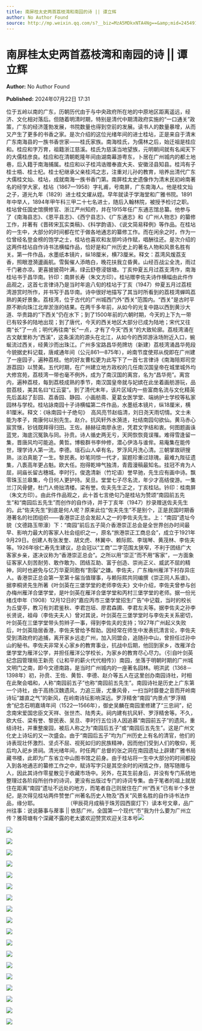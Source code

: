 ```yaml
---
title: 南屏桂太史两首荔枝湾和南园的诗 || 谭立辉
author: No Author Found
source: http://mp.weixin.qq.com/s?__biz=MzA5MDkxNTA4Ng==&amp;mid=2454915465&amp;idx=1&amp;sn=fbadc275e6d0a005e560ab9607a9501e&amp;chksm=87a3c1e8b0d448fed97dfcbb097c938d815d68e0bb5583ca4b631531336e9e8b9b1f8a674e2b&poc_token=HJ_Do2ejHyO-wNZGG8Q1S8FdPgy1YBBEob-nUEme
---
```


# 南屏桂太史两首荔枝湾和南园的诗 || 谭立辉

**Author:** No Author Found

**Published:** 2024年07月22日 17:31

位于五岭以南的广东，历朝历代由于与中央政府所在地的中原地区距离遥远，经济、文化相对落后。但随着明清时期，特别是清代中期清政府实施的“一口通关”政策，广东的经济蓬勃发展，书院数量也得到空前的发展。读书人的数量暴增，从而又产生了更多的书香之家。是次介绍的这位光绪年间的进士桂坫，正是来自于清末广东南海县的一族书香世家——桂氏家族。南海桂氏，为儒林之后，始迁祖是桂应和。桂应和字万育，祖籍浙江慈溪。桂氏为慈溪当地望族，元明朝间就有名闻天下的大儒桂彦良。桂应和在清朝乾隆年间由湖南幕游粤东，卜居在广州城内的都土地巷，后入籍于南海捕属。桂应和以子桂鸿诰赠奉直大夫、安徽泾县知县。桂鸿有子桂士梧、桂士杞。桂士杞继承父亲桂鸿之志，注重对儿孙的教育，培养出清代广东大儒桂文灿、桂坫，成就南海一族书香门第。南屏桂太史遗像作为清末民初岭南著名的经学大家，桂坫（1867—1958）字礼甫，号南屏，广东南海人。他是桂文灿之子，道光九年（1829）进士桂文燿从姪。早年就读于学海堂和广雅书院。1891年中举人，1894年甲午科三甲二十七名进士，随后入翰林院，被授予检讨之职。桂坫曾任国史馆撰修官、浙江严州知府，并在1915年任广东通志馆总纂。他参与了《南海县志》、《恩平县志》、《西宁县志》、《广东通志》和《广州人物志》的纂修工作，并著有《晋砖宋瓦实类稿》、《科学韵语》、《说文简易释例》等作品。在桂坫的一生中，大部分的时间都在忙于做各地通志的纂修工作。而在闲余之时，作为一位曾经名登金榜的饱学之士，桂坫也喜欢和友朋吟诗作赋，唱酬往还。是次介绍的这两件桂坫自作诗书法横幅作品，恰好是和广州历史上的著名人物和风景名胜有关。第一件作品，水墨纸本镜片，纵18厘米，横73厘米。释文：荔湾风煖荔支香，照眼澄漪盪画航。雪鬓催人添皓白，晚花扶我立昏黄。山经百战尘全洗，雨过千门暑亦凉。更喜披披荷叶满，绿云舒卷浸银塘。丁亥仲夏五月过荔支湾作，南海桂坫书于昌华南。钤印：南屏长寿（朱文方印）。桂坫赠李佐夫诗作横幅由此件作品观之，这首七言律诗乃是当时年逾八旬的桂坫于丁亥（1947）仲夏五月过荔枝湾游赏时所作，并书写于昌华南。诗中很好地描写了其当时所看到的荔枝湾蝉鸣荔熟的美好景象。荔枝湾，位于古代的广州城西门外“西关”范围内。“西关”是古时平原不断向珠江北岸淤涨的结果。在两千多年前，从如今的光复中路以西到黄沙大道、华贵路的“下西关”仍在水下；到了1500年前的六朝时期，今天的上下九一带已有较多的陆地出现；到了唐代，今天的西关地区大部分已成为陆地；宋代又往南“长”了一点；明代再往南“长”一点，才有了今天“西关”的大致轮廓。荔枝湾涌在古文献里称为“西溪”，这条溪流的源头在北江，从如今的西郊游泳场附近入口，蜿蜒流过西关，经黄沙而出珠江。广州多宝路昌华苑牌坊（新建）荔枝湾涌昌华苑段今貌据史料记载，唐咸通年间（公元861—875年），岭南节度使郑从傥即在广州建了一座园子，遍种荔枝。他的好友曹松更为此写下了一首七言律诗《南海陪郑司空游荔园》以赞美。五代时期，在广州建立地方政权的几任南汉国皇帝在城里城外均大修宫苑，荔枝湾一带也毫不例外，成为了南汉国的离宫，名为“昌华苑”。离宫内，遍种荔枝，每到荔枝成熟的季节，南汉国皇帝就与妃嫔在此坐着画舫游玩，品尝荔枝，美其名曰“红云宴”。到了清代末年，该片区域内一些富商名流与文化精英先后盖起了彭园、荔香园、静园、小画舫斋、夏葛女医学堂、端纳护士学校等私家园林与学校。桂坫詠南园十子诗横幅第二件作品，水墨纸本镜片，纵18厘米，横81厘米。释文：《咏南园十子绝句》  高风亮节赵临清，刘日尧天雨切情。文士未能为孝子，南康何以别先生。赵介。抗风轩外水漪涟，社结南园句欲仙。黄马赤心宸赏惬，钞钱既拜得归田。王佐。赫赫征南廖永忠，凭君文字结和衷。何图题画诛蓝党，海底沉冤孰与同。孙贲。诗人循史两无亏，天网恢恢竟误罹。难得雪逢留一集，晋唐风均可能追。黄哲。博极群书李仲修，潜心伊洛与谁侔。易庵集在能传世，理学诗人第一流。李德。瑶石山人卓有名，罗浮风月洗心清。三朝掌故研搜熟，淡泊真能了一生。黎民表。妙笔同惊一代才，宸题珍重过琼瑰。最难九陛征遗集，八袠高年更占魁。欧大任。抱得乾坤气独清，青霞漫稿最知名。挂冠不肯为人屈，祠庙长留古穗城。李时行。俊逸清新（竹坨语）誉早驰，先生应有画中诗。飘零珠玉兰皋集，今日何人更护持。吴旦。堂堂七子尽名流，年少才高结俊游。一集兰汀风骨健，杜门人倚拙清楼。梁有誉。佐夫先生正之，丁亥桂玷。钤印：桂南屏（朱文方印）。由此件作品观之，此十首七言绝句乃是桂坫为赞颂“南园前五先生”和“南园后五先生”而创作的自作诗，并于丁亥年（1947）抄录赠送佐夫先生的。此“佐夫先生”到底是何人呢？原来此位“佐夫先生”不是别个，正是民国时期香港著名的社团组织——香港崇正总会发起人之一的李佐夫先生。上：“南园”遗址今貌（文德路玉带濠）下：“南园”前后五子简介香港崇正总会是全世界创办时间最早、影响力最大的客家人社会组织之一，原名“旅港崇正工商总会”，成立于1921年9月29日。创建人有张发奎、胡文虎、林翼中、赖际熙、李瑞琴、黄茂林、李佐夫等。1926年徐仁寿先生建议，总会冠以“工商”二字范围太狭窄，不利于团结广大客家乡亲，遂决议称为“香港崇正总会”。之所以用“崇正”而不用“客家”，一方面象征客家人刻苦耐劳、敢作敢为、团结互助、富于创造、崇尚正义、威武不屈的精神，同时也避免与亿万华夏同胞有“割裂”之嫌。李佐夫，广东梅州雁洋下村存异庄人。香港崇正总会第一至第十届当值理事，与赖际熙共同编撰《崇正同人系谱》。据李桐贤先生所著《叶剑英在三堡学堂的老师李佐夫》文中介绍，李佐夫曾参与创办梅州雁洋合堡学堂，是叶剑英在雁洋合堡学堂和丙村三堡学堂的老师。据一份光绪戊申年（1908）12月12日的“嘉应丙市三堡学堂招生广告”中记载，当时的校长为丘燮亭，教习有刘君鉴秋、李君岂垣、廖君森圃、李君左夫等。据李佐夫之孙李长贤说，祖母（李佐夫夫人）曾对其说，叶剑英在三堡学堂时与李佐夫关系密切，叶剑英在三堡学堂带头剪辫子一事，得到李佐夫的支持；1927年广州起义失败后，叶剑英隐居香港，李佐夫曾给予帮助。因经常在师生中发表抗清言论，李佐夫受到清政府的追捕，离开家乡远走广州，加入同盟会，追随孙中山，曾担任过孙中山的秘书。李佐夫非常关心家乡的教育事业，抗战中后期，他回到家乡，改雁洋合堡学堂为雁洋公学，并担任雁洋公学校长，为家乡的教育尽心尽力。（引自叶剑英纪念园管理局王新亮《让和平的薪火代代相传》）南园，坐落于明朝时期的广州城文明门之南，即今文德南路，是当时广州城内的一座著名园林。明洪武（1368－1398年）初，孙贲、王佐、黄哲、李德、赵介等五人在这里创办南园诗社，时相在此聚会唱和，人称“南园前五子”也称“南园前五先生”。南园诗社是历史上广东第一个诗社，由于高扬汉魏遗风，力追三唐，尤重风骨，一扫当时靡曼之音而开岭南诗坛“雄直之气”的新风，在岭南诗坛影响深远。罗浮精舍“南园”内景点“罗浮精舍”纪念石明嘉靖年间（1522—1566年），御史吴麟在南园里修建了“三忠祠”，纪念南宋爱国忠臣文天祥、张世杰、陆秀夫。祠内建有抗风轩、罗浮精舍等。不久，欧大任、梁有誉、黎民表、吴旦、李时行五位诗人因追慕“南园前五子”的遗风，重结诗社，并重整废园，被后人称之为“南园后五子”或“南园后五先生”。这是广州文化史上诗坛的又一次盛会。由于“南园后五子”均为广州历史上有名的清官，他们的诗表现壮怀激烈、坚贞不屈、视死如归的民族精神，因而他们受到人们的敬仰，死后均入祀乡贤祠。清光绪年间，时任两广总督的张之洞在南园遗址上辟建广雅书局藏书楼，此即为广东省立中山图书馆之前身。由于桂坫将一生中大部分的时间都投入到各地通志的纂修工作之中，赋诗写字只是其空余时的闲情之作，随写随赠与人，因此其诗作零星散见于收藏市场中。另外，在其生前身后，并没有专门系统地整理过各阶段所创作的诗词，更没有出版过专门的诗词专集。由于笔者的祖上就居住在距离“南园”遗址不远处的地方，而笔者自己则居住在广州“西关”已有半个多世纪，是次得见桂坫两件赞誉广州著名历史人物及“西关”风景名胜的自作诗书法作品，缘分耶。                    （甲辰荷月成稿于珠芳园西窗灯下）读本号文章，品广州往事：说说藤事与蓆事 || 依慈广州，全国第一个现代“市”我为什么要为广州立传？雅荷塘有个深藏不露的老太婆欢迎赞赏欢迎关注本号![](https://mmbiz.qpic.cn/mmbiz_jpg/PJWG74pLsMayvR1AyLpp1OwsWXJhmAMu6hEnyJ4hyVxh2jeFxNGwngJfdXCj1cuXFPwvvJjPH1NhDydQF15CRA/640?wx_fmt=jpeg)

![](https://mmbiz.qpic.cn/mmbiz_jpg/PJWG74pLsMbOQWoCjNo2iaRqa816zqtericDrH1ibiawqClepT1oCACClIiaoI1Je2CibkkNsR4KTt9YPmXgzZNhJCCQ/640?from=appmsg)

![](https://mmbiz.qpic.cn/mmbiz_gif/bL2iaicTYdZn7ojbNlSXwega5gccSFG7qzGSsLGpiaAzaiaA8ISruibbq6FMganiblRaqEeULe6SrJBIOJdCzzZBCpjg/640?wx_fmt=gif&from=appmsg)

![](https://mmbiz.qpic.cn/mmbiz_png/bL2iaicTYdZn7ojbNlSXwega5gccSFG7qzkcFyUul3fwCWhKFKmgfxUOMsC8ecqp1ibB2DakdpWsb8RibVOKQNopJQ/640?wx_fmt=png&from=appmsg)

![](https://mmbiz.qpic.cn/mmbiz_jpg/PJWG74pLsMbOQWoCjNo2iaRqa816zqteryz3X1jAmX1qZSw2s0M10icYEoYj9zfkm71N7cKBF7JeV4UaUMiaZHiafQ/640?from=appmsg)

![](https://mmbiz.qpic.cn/mmbiz_jpg/PJWG74pLsMbOQWoCjNo2iaRqa816zqter6ibFDV455MnN6QvLicRSKZpicYTPQa4GNKuicUuicIcZUsPuzljc7dN1icqQ/640?from=appmsg)

![](https://mmbiz.qpic.cn/mmbiz_png/bL2iaicTYdZn6F8Hxll5jPXsYmGj4ia8JO1BCO1dMKSyELibia9m6FwoTntGQSdjhyGHgPCz6RHQA65dia5tOGWIp4jg/640?wx_fmt=png&from=appmsg)

![](https://mmbiz.qpic.cn/mmbiz_jpg/PJWG74pLsMbOQWoCjNo2iaRqa816zqtertpjdfpVEkXvq5HQYwP0K6J7gYe7NaHOcHCnaQFQRosAzl2yqbT8XEw/640?from=appmsg)

![](https://mmbiz.qpic.cn/mmbiz_png/bL2iaicTYdZn6F8Hxll5jPXsYmGj4ia8JO1BCO1dMKSyELibia9m6FwoTntGQSdjhyGHgPCz6RHQA65dia5tOGWIp4jg/640?wx_fmt=png&from=appmsg)

![](https://mmbiz.qpic.cn/mmbiz_jpg/PJWG74pLsMbOQWoCjNo2iaRqa816zqtervIUjreRqtIfficnzjBy6LsvibmCic2xMADZICaSLJHIVZcF3Yk9srQ7Hg/640?from=appmsg)

![](https://mmbiz.qpic.cn/mmbiz_jpg/PJWG74pLsMbOQWoCjNo2iaRqa816zqtertxG3x2rzvxq4xcTYVgllqNP2ewSB9T8gPSsJXzZxm9XG9jxjqwWcvA/640?from=appmsg)

![](https://mmbiz.qpic.cn/mmbiz_jpg/PJWG74pLsMbOQWoCjNo2iaRqa816zqterrg7zXdC5ia2jYSTC03YXKjhFBuq9kNBVFN4s9sGibAgbBTSAnE5a4DxA/640?from=appmsg)

![](https://mmbiz.qpic.cn/mmbiz_png/bL2iaicTYdZn7NhfmSRFFFnADMUYvOmwa26Raib4CNKcfPUVuPmYBlfjgn6RFLhTDBcrNQQnRzZqo4XwjgfUdljBg/640?wx_fmt=png&from=appmsg)

![](https://mmbiz.qpic.cn/mmbiz_png/bL2iaicTYdZn7IjEczReZgmcvecHXkZr78q9GMIA3xhLOY2Vgjg79Bia5tAoichn1RtT95rwxWTdia3171tibIIqB8yA/640?wx_fmt=png&from=appmsg)

![](https://mmbiz.qpic.cn/mmbiz_jpg/PJWG74pLsMbOQWoCjNo2iaRqa816zqterIicoKUIJO4ibeG5eq4iagUp4kvrBOe0yVQhWRuTJlKUhQccrQia8YV3gWA/640?from=appmsg)

![](https://mmbiz.qpic.cn/mmbiz_gif/PJWG74pLsMayvR1AyLpp1OwsWXJhmAMusfs1pQabdPdhBk4997RJ6orCd8NJIkE6QtgAQLO9aEydzZrVqqk7ew/640?wx_fmt=gif&tp=webp&wxfrom=5&wx_lazy=1)

![](https://mmbiz.qpic.cn/mmbiz_gif/PJWG74pLsMY4kze1RswORlwIruFfBicEYeomLV8Tjs3AO8zO5OIk2usXQ2wZOicfrAxou4MXF2OLDPUcfQiafn3SA/640?wx_fmt=gif&tp=webp&wxfrom=5&wx_lazy=1)

![](https://mmbiz.qpic.cn/mmbiz_png/PJWG74pLsMZzcCibzGRozVicbv6KUO3bDflt3UMsjAN5Umg3vXlzRF7UL0DXPumAh8OUYEVujD3a3oBEbTtUzAnQ/640?wx_fmt=png&from=appmsg)

![](https://mmbiz.qpic.cn/mmbiz_png/PJWG74pLsMbxzxSWsbSxWa401icEeDUWiawxAxbdgTq3LmtribGicfmgEgabFONInhdrQRwY9Y4pmxRGlAoaQAaMDA/640?wx_fmt=other&tp=webp&wxfrom=5&wx_lazy=1&wx_co=1)



